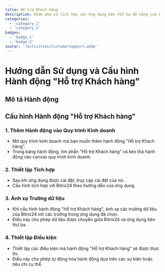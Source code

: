 ```yaml
---
title: Hỗ trợ Khách hàng
description: Khám phá và tích hợp các ứng dụng bên thứ ba để nâng cao hoạt động kinh doanh của bạn.
categories: 
  - 'category_1'
  - 'category_2'
badges: 
  - 'badge_1'
  - 'badge_2'
avatar: '/activities/CustomerSupport.webp'
---
```

# Hướng dẫn Sử dụng và Cấu hình Hành động "Hỗ trợ Khách hàng"

## Mô tả Hành động

## **Cấu hình Hành động "Hỗ trợ Khách hàng"**

### 1. Thêm Hành động vào Quy trình Kinh doanh
- Mở quy trình kinh doanh mà bạn muốn thêm hành động "Hỗ trợ Khách hàng".
- Trong bảng hành động, tìm phần "Hỗ trợ Khách hàng" và kéo thả hành động vào canvas quy trình kinh doanh.

### 2. Thiết lập Tích hợp
- Sau khi ứng dụng được cài đặt, truy cập cài đặt của nó.
- Cấu hình tích hợp với Bitrix24 theo hướng dẫn của ứng dụng.

### 3. Ánh xạ Trường dữ liệu
- Khi cấu hình hành động "Hỗ trợ Khách hàng", ánh xạ các trường dữ liệu của Bitrix24 với các trường trong ứng dụng đã chọn.
- Điều này cho phép dữ liệu được chuyển giữa Bitrix24 và ứng dụng bên thứ ba.

### 4. Thiết lập Điều kiện
- Thiết lập các điều kiện mà hành động "Hỗ trợ Khách hàng" sẽ được thực thi.
- Điều này cho phép tự động hóa hành động dựa trên các sự kiện hoặc tiêu chí cụ thể.